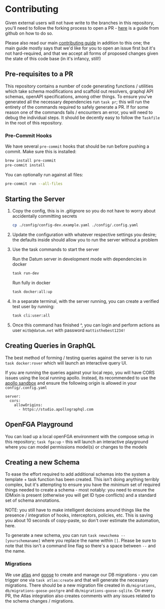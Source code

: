 # Contributing

Given external users will not have write to the branches in this repository, you'll need to follow the forking process to open a PR - [here](https://docs.github.com/en/pull-requests/collaborating-with-pull-requests/proposing-changes-to-your-work-with-pull-requests/creating-a-pull-request-from-a-fork) is a guide from github on how to do so.

Please also read our main [contributing guide](https://github.com/datumforge/.github/blob/main/CONTRIBUTING.md) in addition to this one; the main guide mostly says that we'd like for you to open an issue first but it's not hard-required, and that we accept all forms of proposed changes given the state of this code base (in it's infancy, still!)

## Pre-requisites to a PR

This repository contains a number of code generating functions / utilities which take schema modifications and scaffold out resolvers, graphql API schemas, openAPI specifications, among other things. To ensure you've generated all the necessary dependencies run `task pr`; this will run the entirety of the commands required to safely generate a PR. If for some reason one of the commands fails / encounters an error, you will need to debug the individual steps. It should be decently easy to follow the `Taskfile` in the root of this repository.

### Pre-Commit Hooks

We have several `pre-commit` hooks that should be run before pushing a commit. Make sure this is installed:

```bash
brew install pre-commit
pre-commit install
```

You can optionally run against all files:

```bash
pre-commit run --all-files
```

## Starting the Server

1. Copy the config, this is in .gitignore so you do not have to worry about accidentally committing secrets

   ```bash
   cp ./config/config-dev.example.yaml ./config/.config.yaml
   ```

1. Update the configuration with whatever respective settings you desire; the defaults inside should allow you to run the server without a problem

1. Use the task commands to start the server

   Run the Datum server in development mode with dependencies in docker

   ```bash
   task run-dev
   ```

   Run fully in docker

   ```bash
   task docker:all:up
   ```

1. In a separate terminal, with the server running, you can create a verified test user by running:

   ```bash
   task cli:user:all
   ```

1. Once this command has finished ^, you can login and perform actions as user `mitb@datum.net` with password `mattisthebest1234!`

## Creating Queries in GraphQL

The best method of forming / testing queries against the server is to run `task docker:rover` which will launch an interactive query UI.

If you are running the queries against your local repo, you will have CORS issues using the local running apollo. Instead, its recommended to use the [apollo sandbox](https://studio.apollographql.com/sandbox/explorer) and ensure the following origin is allowed in your `config/.config.yaml`

```
server:
  cors:
    allowOrigins:
      - https://studio.apollographql.com
```

## OpenFGA Playground

You can load up a local openFGA environment with the compose setup in this repository; `task fga:up` - this will launch an interactive playground where you can model permissions model(s) or changes to the models

## Creating a new Schema

To ease the effort required to add additional schemas into the system a template + task function has been created. This isn't doing anything terribly complex, but it's attempting to ensure you have the _minimum_ set of required things needed to create a schema - most notably: you need to ensure the IDMixin is present (otherwise you will get ID type conflicts) and a standard set of schema annotations.

NOTE: you still have to make intelligent decisions around things like the presence / integration of hooks, interceptors, policies, etc. This is saving you about 10 seconds of copy-paste, so don't over estimate the automation, here.

To generate a new schema, you can run `task newschema -- [yourschemaname]` where you replace the name within `[]`. Please be sure to note that this isn't a command line flag so there's a space between `--` and the name.

### Migrations

We use [atlas](https://atlasgo.io/) and [goose](https://github.com/pressly/goose) to create and manage our DB migrations - you can trigger one via `task atlas:create` and that will generate the necessary migrations. There should be a new migration file created in `db/migrations`, `db/migrations-goose-postgre` and `db/migrations-goose-sqlite`. On every PR, the Atlas integration also creates comments with any issues related to the schema changes / migrations.
